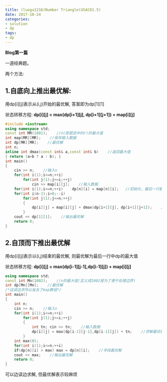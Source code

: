 ```yaml
---
title: (luogu1216)Number Triangle(USACO1.5)
date: 2017-10-24
categories:
- solution
- dp
tags:
- dp
---
```


**Blog第一篇**

一道经典题。

两个方法:

## 1.自底向上推出最优解:

用dp[i][j]表示从(i,j)开始的最优解, 答案即为dp[1][1]

状态转移方程: **dp[i][j] = max(dp[i+1][j], dp[i+1][j+1]) + map[i][j]**

```cpp
#include <iostream>
using namespace std;
const int MR(1001);    //n(即题目中的r)的最大值
int map[MR][MR];    //保存输入数据
int dp[MR][MR];    //最优解
int n;
inline int dmax(const int& a,const int& b)    //返回最大值
{ return (a>b ? a : b); }
int main()
{
    cin >> n;    //输入n
    for(int i(1);i<=n;++i)
        for(int j(1);j<=i;++j)
            cin >> map[i][j];    //输入数据
    for(int i(1);i<=n;++i)    dp[n][i] = map[n][i];   //初始化，最后一行数据的最优值即为其本身
    for(int i(n-1);i>0;--i)
        for(int j(1);j<=n;++j)
        {
            dp[i][j] = map[i][j] + dmax(dp[i+1][j], dp[i+1][j+1]);    //向上递推求出最优解
        }
    cout << dp[1][1];    //输出最优解
    return 0;
}
```

## 2.自顶而下推出最优解

用dp[i][j]表示以(i,j)结束的最优解, 则最优解为最后一行中dp的最大值

状态转移方程: **dp[i][j] = max(dp[i-1][j-1],dp[i-1][j]) + map[i][j]**

```cpp
using namespace std;
const int Mn(1002);    //n的最大值(定义成1002是为了便于处理边界)
int dp[Mn][Mn];    //最优解
/*边读边求所以省去了map数组*/
int main()
{
    int n;
    cin >> n;    //输入n
    for(int i(1);i<=n;++i)
        for(int j(1);j<=i;++j)
        {
            int tn; cin >> tn;    //输入数据
            dp[i][j] = max(dp[i-1][j-1],dp[i-1][j]) + tn;    //求解最优解
        }
    int max(0);
    for(int i(1);i<=n;++i)
    if(dp[n][i] > max) max = dp[n][i];    //寻找最优解
    cout << max;    //输出最优解
    return 0;
}
```
可以边读边求解, 但最优解表示较麻烦
